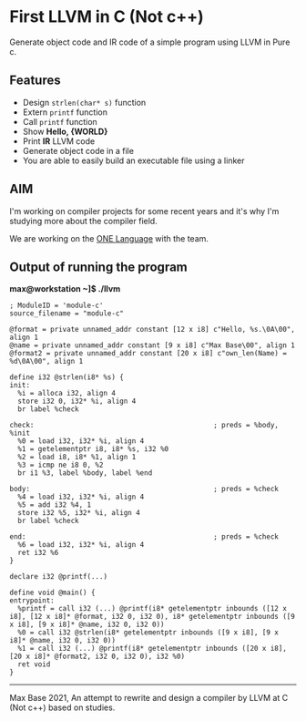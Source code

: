 # First LLVM in C (Not c++)

Generate object code and IR code of a simple program using LLVM in Pure c.

## Features

- Design `strlen(char* s)` function
- Extern `printf` function
- Call `printf` function
- Show **Hello, {WORLD}**
- Print **IR** LLVM code
- Generate object code in a file
- You are able to easily build an executable file using a linker

## AIM

I'm working on compiler projects for some recent years and it's why I'm studying more about the compiler field.

We are working on the [ONE Language](https://github.com/One-Language/) with the team.

## Output of running the program

**max@workstation ~]$ ./llvm**

```
; ModuleID = 'module-c'
source_filename = "module-c"

@format = private unnamed_addr constant [12 x i8] c"Hello, %s.\0A\00", align 1
@name = private unnamed_addr constant [9 x i8] c"Max Base\00", align 1
@format2 = private unnamed_addr constant [20 x i8] c"own_len(Name) = %d\0A\00", align 1

define i32 @strlen(i8* %s) {
init:
  %i = alloca i32, align 4
  store i32 0, i32* %i, align 4
  br label %check

check:                                            ; preds = %body, %init
  %0 = load i32, i32* %i, align 4
  %1 = getelementptr i8, i8* %s, i32 %0
  %2 = load i8, i8* %1, align 1
  %3 = icmp ne i8 0, %2
  br i1 %3, label %body, label %end

body:                                             ; preds = %check
  %4 = load i32, i32* %i, align 4
  %5 = add i32 %4, 1
  store i32 %5, i32* %i, align 4
  br label %check

end:                                              ; preds = %check
  %6 = load i32, i32* %i, align 4
  ret i32 %6
}

declare i32 @printf(...)

define void @main() {
entrypoint:
  %printf = call i32 (...) @printf(i8* getelementptr inbounds ([12 x i8], [12 x i8]* @format, i32 0, i32 0), i8* getelementptr inbounds ([9 x i8], [9 x i8]* @name, i32 0, i32 0))
  %0 = call i32 @strlen(i8* getelementptr inbounds ([9 x i8], [9 x i8]* @name, i32 0, i32 0))
  %1 = call i32 (...) @printf(i8* getelementptr inbounds ([20 x i8], [20 x i8]* @format2, i32 0, i32 0), i32 %0)
  ret void
}
```

--------

Max Base 2021, An attempt to rewrite and design a compiler by LLVM at C (Not c++) based on studies.
